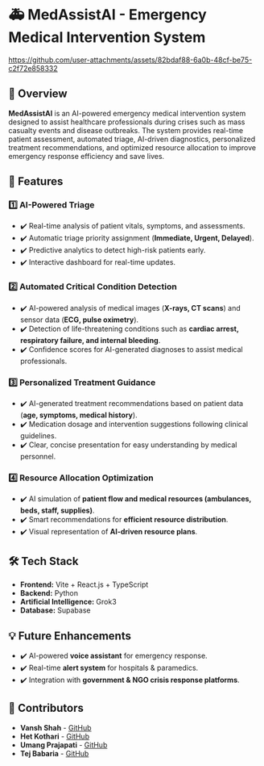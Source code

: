 # 🚑 MedAssistAI - Emergency Medical Intervention System  

https://github.com/user-attachments/assets/82bdaf88-6a0b-48cf-be75-c2f72e858332

## 📌 Overview  
**MedAssistAI** is an AI-powered emergency medical intervention system designed to assist healthcare professionals during crises such as mass casualty events and disease outbreaks. The system provides real-time patient assessment, automated triage, AI-driven diagnostics, personalized treatment recommendations, and optimized resource allocation to improve emergency response efficiency and save lives.  

## 🚀 Features  

### 1️⃣ AI-Powered Triage  
- ✔️ Real-time analysis of patient vitals, symptoms, and assessments.  
- ✔️ Automatic triage priority assignment (**Immediate, Urgent, Delayed**).  
- ✔️ Predictive analytics to detect high-risk patients early.  
- ✔️ Interactive dashboard for real-time updates.  

### 2️⃣ Automated Critical Condition Detection  
- ✔️ AI-powered analysis of medical images (**X-rays, CT scans**) and sensor data (**ECG, pulse oximetry**).  
- ✔️ Detection of life-threatening conditions such as **cardiac arrest, respiratory failure, and internal bleeding**.  
- ✔️ Confidence scores for AI-generated diagnoses to assist medical professionals.  

### 3️⃣ Personalized Treatment Guidance  
- ✔️ AI-generated treatment recommendations based on patient data (**age, symptoms, medical history**).  
- ✔️ Medication dosage and intervention suggestions following clinical guidelines.  
- ✔️ Clear, concise presentation for easy understanding by medical personnel.  

### 4️⃣ Resource Allocation Optimization  
- ✔️ AI simulation of **patient flow and medical resources (ambulances, beds, staff, supplies)**.  
- ✔️ Smart recommendations for **efficient resource distribution**.  
- ✔️ Visual representation of **AI-driven resource plans**.  

## 🛠️ Tech Stack  
- **Frontend:** Vite + React.js + TypeScript  
- **Backend:** Python  
- **Artificial Intelligence:** Grok3  
- **Database:** Supabase  

## 💡 Future Enhancements  
- ✔️ AI-powered **voice assistant** for emergency response.  
- ✔️ Real-time **alert system** for hospitals & paramedics.  
- ✔️ Integration with **government & NGO crisis response platforms**.  

## 💼 Contributors  
- **Vansh Shah** - [GitHub](https://github.com/vanshshah55)  
- **Het Kothari** - [GitHub](https://github.com/hetkothari09)  
- **Umang Prajapati** - [GitHub](https://github.com/Umang0310)  
- **Tej Babaria** - [GitHub](https://github.com/TejBabaria)  
